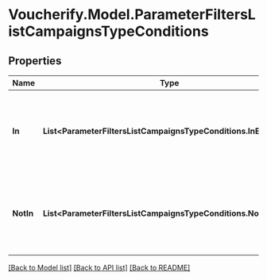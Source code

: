 # Voucherify.Model.ParameterFiltersListCampaignsTypeConditions

## Properties

Name | Type | Description | Notes
------------ | ------------- | ------------- | -------------
**In** | **List&lt;ParameterFiltersListCampaignsTypeConditions.InEnum&gt;** | Array of resource values that should be included in the results (multiple values). | [optional] 
**NotIn** | **List&lt;ParameterFiltersListCampaignsTypeConditions.NotInEnum&gt;** | Array of resource values that should be included in the results (multiple values). | [optional] 

[[Back to Model list]](../../README.md#documentation-for-models) [[Back to API list]](../../README.md#documentation-for-api-endpoints) [[Back to README]](../../README.md)

